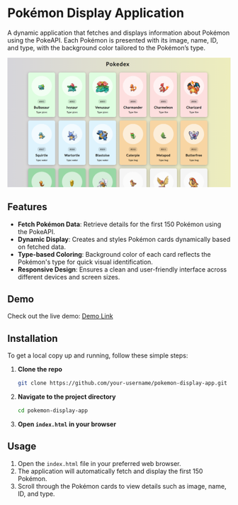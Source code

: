 # Pokémon Display Application

A dynamic application that fetches and displays information about Pokémon using the PokeAPI. Each Pokémon is presented with its image, name, ID, and type, with the background color tailored to the Pokémon’s type.

![Pokemon-App-ScreenShot](image.png)

## Features

- **Fetch Pokémon Data**: Retrieve details for the first 150 Pokémon using the PokeAPI.
- **Dynamic Display**: Creates and styles Pokémon cards dynamically based on fetched data.
- **Type-based Coloring**: Background color of each card reflects the Pokémon's type for quick visual identification.
- **Responsive Design**: Ensures a clean and user-friendly interface across different devices and screen sizes.

## Demo

Check out the live demo: [Demo Link](#)

## Installation

To get a local copy up and running, follow these simple steps:

1. **Clone the repo**
    ```sh
    git clone https://github.com/your-username/pokemon-display-app.git
    ```

2. **Navigate to the project directory**
    ```sh
    cd pokemon-display-app
    ```

3. **Open `index.html` in your browser**

## Usage

1. Open the `index.html` file in your preferred web browser.
2. The application will automatically fetch and display the first 150 Pokémon.
3. Scroll through the Pokémon cards to view details such as image, name, ID, and type.

